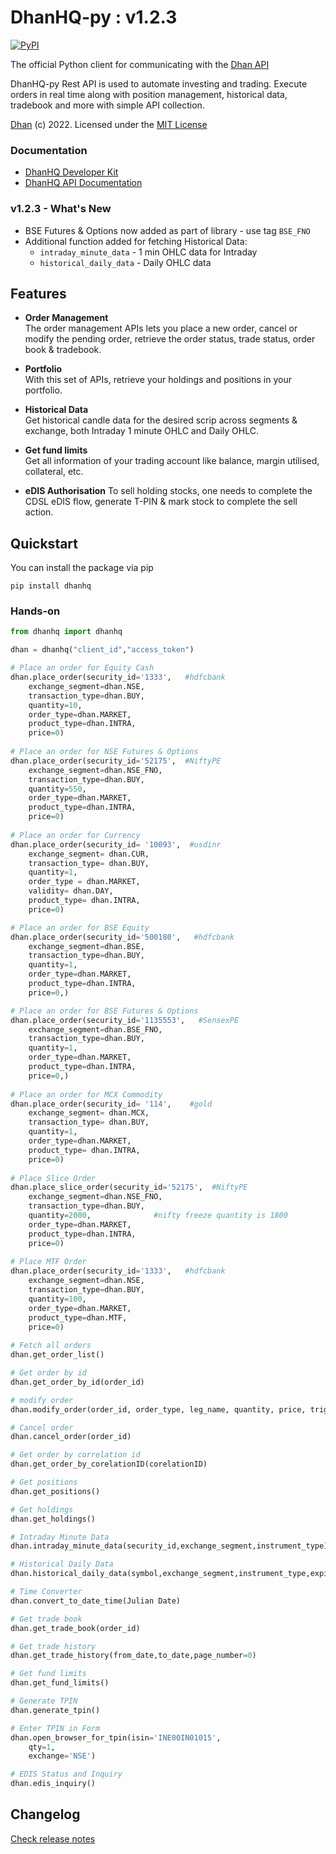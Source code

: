 # DhanHQ-py : v1.2.3

[![PyPI](https://img.shields.io/pypi/v/dhanhq.svg)](https://pypi.org/project/dhanhq/)


The official Python client for communicating with the [Dhan API](https://api.dhan.co)  

DhanHQ-py Rest API is used to automate investing and trading. Execute orders in real time along with position management, historical data, tradebook and more with simple API collection.


[Dhan](https://dhan.co) (c) 2022. Licensed under the [MIT License](https://github.com/dhan-oss/DhanHQ-py/blob/main/LICENSE)

### Documentation

- [DhanHQ Developer Kit](https://api.dhan.co)
- [DhanHQ API Documentation](https://dhanhq.co/docs/v1/)

### v1.2.3 - What's New

- BSE Futures & Options now added as part of library - use tag `BSE_FNO`
- Additional function added for fetching Historical Data:
    - `intraday_minute_data` - 1 min OHLC data for Intraday
    - `historical_daily_data` - Daily OHLC data

## Features

* **Order Management**  
The order management APIs lets you place a new order, cancel or modify the pending order, retrieve the order status, trade status, order book & tradebook.

* **Portfolio**  
With this set of APIs, retrieve your holdings and positions in your portfolio.

* **Historical Data**  
Get historical candle data for the desired scrip across segments & exchange, both Intraday 1 minute OHLC and Daily OHLC.

* **Get fund limits**  
Get all information of your trading account like balance, margin utilised, collateral, etc.

* **eDIS Authorisation**
To sell holding stocks, one needs to complete the CDSL eDIS flow, generate T-PIN & mark stock to complete the sell action.

## Quickstart

You can install the package via pip

```
pip install dhanhq
```



### Hands-on

```python
from dhanhq import dhanhq

dhan = dhanhq("client_id","access_token")

# Place an order for Equity Cash
dhan.place_order(security_id='1333',   #hdfcbank
    exchange_segment=dhan.NSE,
    transaction_type=dhan.BUY,
    quantity=10,
    order_type=dhan.MARKET,
    product_type=dhan.INTRA,
    price=0)
    
# Place an order for NSE Futures & Options
dhan.place_order(security_id='52175',  #NiftyPE
    exchange_segment=dhan.NSE_FNO,
    transaction_type=dhan.BUY,
    quantity=550,
    order_type=dhan.MARKET,
    product_type=dhan.INTRA,
    price=0)
    
# Place an order for Currency
dhan.place_order(security_id= '10093',  #usdinr
    exchange_segment= dhan.CUR,
    transaction_type= dhan.BUY,
    quantity=1,
    order_type = dhan.MARKET,
    validity= dhan.DAY,
    product_type= dhan.INTRA,
    price=0)

# Place an order for BSE Equity
dhan.place_order(security_id='500180',   #hdfcbank
    exchange_segment=dhan.BSE,
    transaction_type=dhan.BUY,
    quantity=1,
    order_type=dhan.MARKET,
    product_type=dhan.INTRA,
    price=0,)

# Place an order for BSE Futures & Options
dhan.place_order(security_id='1135553',   #SensexPE
    exchange_segment=dhan.BSE_FNO,
    transaction_type=dhan.BUY,
    quantity=1,
    order_type=dhan.MARKET,
    product_type=dhan.INTRA,
    price=0,)
    
# Place an order for MCX Commodity    
dhan.place_order(security_id= '114',    #gold
    exchange_segment= dhan.MCX,
    transaction_type= dhan.BUY,
    quantity=1,
    order_type=dhan.MARKET,
    product_type= dhan.INTRA,
    price=0)
    
# Place Slice Order
dhan.place_slice_order(security_id='52175',  #NiftyPE
    exchange_segment=dhan.NSE_FNO,
    transaction_type=dhan.BUY,
    quantity=2000,              #nifty freeze quantity is 1800
    order_type=dhan.MARKET,
    product_type=dhan.INTRA,
    price=0)
   
# Place MTF Order
dhan.place_order(security_id='1333',   #hdfcbank
    exchange_segment=dhan.NSE,
    transaction_type=dhan.BUY,
    quantity=100,
    order_type=dhan.MARKET,
    product_type=dhan.MTF,
    price=0)
  
# Fetch all orders
dhan.get_order_list()

# Get order by id
dhan.get_order_by_id(order_id)

# modify order
dhan.modify_order(order_id, order_type, leg_name, quantity, price, trigger_price, disclosed_quantity, validity)

# Cancel order
dhan.cancel_order(order_id)

# Get order by correlation id
dhan.get_order_by_corelationID(corelationID)

# Get positions
dhan.get_positions()

# Get holdings
dhan.get_holdings()

# Intraday Minute Data
dhan.intraday_minute_data(security_id,exchange_segment,instrument_type)

# Historical Daily Data
dhan.historical_daily_data(symbol,exchange_segment,instrument_type,expiry_code,from_date,to_date)

# Time Converter
dhan.convert_to_date_time(Julian Date)

# Get trade book
dhan.get_trade_book(order_id)

# Get trade history
dhan.get_trade_history(from_date,to_date,page_number=0)

# Get fund limits
dhan.get_fund_limits()

# Generate TPIN
dhan.generate_tpin()

# Enter TPIN in Form
dhan.open_browser_for_tpin(isin='INE00IN01015',
    qty=1,
    exchange='NSE')

# EDIS Status and Inquiry
dhan.edis_inquiry()


```

## Changelog

[Check release notes](https://github.com/dhan-oss/DhanHQ-py/releases)
